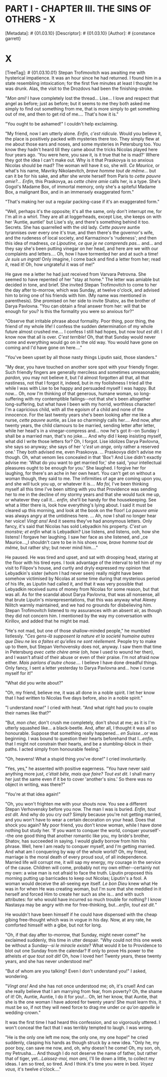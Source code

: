 # PART I - CHAPTER III. THE SINS OF OTHERS - X
[Metadata]: # {01.03.10}
[Descriptor]: # {01.03.10}
[Author]: # {constance garrett}
# X
[TreeTag]: # {01.03.10.01}
Stepan Trofimovitch was awaiting me with hysterical impatience. It was an hour
since he had returned. I found him in a state resembling intoxication; for the
first five minutes at least I thought he was drunk. Alas, the visit to the
Drozdovs had been the finishing-stroke.

"_Mon ami!_ I have completely lost the thread... Lise... I love and respect
that angel as before; just as before; but it seems to me they both asked me
simply to find out something from me, that is more simply to get something out
of me, and then to get rid of me.... That's how it is."

"You ought to be ashamed!" I couldn't help exclaiming.

"My friend, now I am utterly alone. _Enfin, c'est ridicule._  Would you believe
it, the place is positively packed with mysteries there too. They simply flew
at me about those ears and noses, and some mysteries in Petersburg too. You
know they hadn't heard till they came about the tricks Nicolas played here four
years ago. 'You were here, you saw it, is it true that he is mad?' Where they
got the idea I can't make out. Why is it that Praskovya is so anxious Nicolas
should be mad? The woman will have it so, she will. _Ce Maurice,_ or what's his
name, Mavriky Nikolaevitch, _brave homme tout de même..._ but can it be for his
sake, and after she wrote herself from Paris to _cette pauvre amie?... Enfin,_
this Praskovya, as _cette chère amie_ calls her, is a type. She's Gogol's
Madame Box, of immortal memory, only she's a spiteful Madame Box, a malignant
Box, and in an immensely exaggerated form."

"That's making her out a regular packing-case if it's an exaggerated form."

"Well, perhaps it's the opposite; it's all the same, only don't interrupt me,
for I'm all in a whirl. They are all at loggerheads, except Lise, she keeps on
with her 'Auntie, auntie!' but Lise's sly, and there's something behind it too.
Secrets. She has quarrelled with the old lady. _Cette pauvre_ auntie tyrannises
over every one it's true, and then there's the governor's wife, and the
rudeness of local society, and Karmazinov's 'rudeness'; and then this idea of
madness, _ce Lipoutine, ce que je ne comprends pas..._ and... and they say
she's been putting vinegar on her head, and here are we with our complaints and
letters.... Oh, how I have tormented her and at such a time! _Je suis un
ingrat!_ Only imagine, I come back and find a letter from her; read it, read
it! Oh, how ungrateful it was of me!"

He gave me a letter he had just received from Varvara Petrovna. She seemed to
have repented of her "stay at home." The letter was amiable but decided in
tone, and brief. She invited Stepan Trofimovitch to come to her the day after
to-morrow, which was Sunday, at twelve o'clock, and advised him to bring one of
his friends with him. (My name was mentioned in parenthesis). She promised on
her side to invite Shatov, as the brother of Darya Pavlovna. "You can obtain a
final answer from her: will that be enough for you? Is this the formality you
were so anxious for?"

"Observe that irritable phrase about formality. Poor thing, poor thing, the
friend of my whole life! I confess the sudden determination of my whole future
almost crushed me.... I confess I still had hopes, but now _tout est dit._ I
know now that all is over. _C'est terrible!_ Oh, that that Sunday would never
come and everything would go on in the old way. You would have gone on coming
and I'd have gone on here...."

"You've been upset by all those nasty things Liputin said, those slanders."

"My dear, you have touched on another sore spot with your friendly finger. Such
friendly fingers are generally merciless and sometimes unreasonable; _pardon,_
you may not believe it, but I'd almost forgotten all that, all that nastiness,
not that I forgot it, indeed, but in my foolishness I tried all the while I was
with Lise to be happy and persuaded myself I was happy. But now... Oh, now I'm
thinking of that generous, humane woman, so long-suffering with my contemptible
failings--not that she's been altogether long-suffering, but what have I been
with my horrid, worthless character! I'm a capricious child, with all the
egoism of a child and none of the innocence. For the last twenty years she's
been looking after me like a nurse, _cette pauvre_ auntie, as Lise so
charmingly calls her.... And now, after twenty years, the child clamours to be
married, sending letter after letter, while her head's in a vinegar-compress
and... now he's got it--on Sunday I shall be a married man, that's no joke....
And why did I keep insisting myself, what did I write those letters for? Oh, I
forgot. Lise idolizes Darya Pavlovna, she says so anyway; she says of her
'_c'est un ange,_ only rather a reserved one.' They both advised me, even
Praskovya. ... Praskovya didn't advise me though. Oh, what venom lies concealed
in that 'Box'! And Lise didn't exactly advise me: 'What do you want to get
married for,' she said, 'your intellectual pleasures ought to be enough for
you.' She laughed. I forgive her for laughing, for there's an ache in her own
heart. You can't get on without a woman though, they said to me. The
infirmities of age are coming upon you, and she will tuck you up, or whatever
it is.... _Ma foi,_ I've been thinking myself all this time I've been sitting
with you that Providence was sending her to me in the decline of my stormy
years and that she would tuck me up, or whatever they call it... _enfin,_
she'll be handy for the housekeeping. See what a litter there is, look how
everything's lying about. I said it must be cleared up this morning, and look
at the book on the floor! _La pauvre amie_ was always angry at the untidiness
here. ... Ah, now I shall no longer hear her voice! _Vingt ans!_ And it seems
they've had anonymous letters. Only fancy, it's said that Nicolas has sold
Lebyadkin his property. _C'est un monstre; et enfin_ what is Lebyadkin? Lise
listens, and listens, ooh, how she listens! I forgave her laughing. I saw her
face as she listened, and _ce Maurice..._I shouldn't care to be in his shoes
now, _brave homme tout de même,_ but rather shy; but never mind him...."

He paused. He was tired and upset, and sat with drooping head, staring at the
floor with his tired eyes. I took advantage of the interval to tell him of my
visit to Filipov's house, and curtly and dryly expressed my opinion that
Lebyadkin's sister (whom I had never seen) really might have been somehow
victimised by Nicolas at some time during that mysterious period of his life,
as Liputin had called it, and that it was very possible that Lebyadkin received
sums of money from Nicolas for some reason, but that was all. As for the
scandal about Darya Pavlovna, that was all nonsense, all that brute Liputin's
misrepresentations, that this was anyway what Alexey Nilitch warmly maintained,
and we had no grounds for disbelieving him. Stepan Trofimovitch listened to my
assurances with an absent air, as though they did not concern him. I mentioned
by the way my conversation with Kirillov, and added that he might be mad.

"He's not mad, but one of those shallow-minded people," he mumbled listlessly.
"_Ces gens-là supposent la nature et la societé humaine autres que Dieu ne les
a faites et qu'elles ne sont réellement._ People try to make up to them, but
Stepan Verhovensky does not, anyway. I saw them that time in Petersburg _avec
cette chère amie_ (oh, how I used to wound her then), and I wasn't afraid of
their abuse or even of their praise. I'm not afraid now either. _Mais parlons
d'autre chose...._ I believe I have done dreadful things. Only fancy, I sent a
letter yesterday to Darya Pavlovna and... how I curse myself for it!"

"What did you write about?"

"Oh, my friend, believe me, it was all done in a noble spirit. I let her know
that I had written to Nicolas five days before, also in a noble spirit."

"I understand now!" I cried with heat. "And what right had you to couple their
names like that?"

"But, _mon cher,_ don't crush me completely, don't shout at me; as it is I'm
utterly squashed like... a black-beetle. And, after all, I thought it was all
so honourable. Suppose that something really happened... _en Suisse_...or was
beginning. I was bound to question their hearts beforehand that I..._enfin,_
that I might not constrain their hearts, and be a stumbling-block in their
paths. I acted simply from honourable feeling."

"Oh, heavens! What a stupid thing you've done!" I cried involuntarily.

"Yes, yes," he assented with positive eagerness. "You have never said anything
more just, _c'était bête, mais que faire? Tout est dit._ I shall marry her just
the same even if it be to cover 'another's sins.' So there was no object in
writing, was there?"

"You're at that idea again!"

"Oh, you won't frighten me with your shouts now. You see a different Stepan
Verhovensky before you now. The man I was is buried. _Enfin, tout est dit._ And
why do you cry out? Simply because you're not getting married, and you won't
have to wear a certain decoration on your head. Does that shock you again? My
poor friend, you don't know woman, while I have done nothing but study her. 'If
you want to conquer the world, conquer yourself'--the one good thing that
another romantic like you, my bride's brother, Shatov, has succeeded in saying.
I would gladly borrow from him his phrase. Well, here I am ready to conquer
myself, and I'm getting married. And what am I conquering by way of the whole
world? Oh, my friend, marriage is the moral death of every proud soul, of all
independence. Married life will corrupt me, it will sap my energy, my courage
in the service of the cause. Children will come, probably not my own
either--certainly not my own: a wise man is not afraid to face the truth.
Liputin proposed this morning putting up barricades to keep out Nicolas;
Liputin's a fool. A woman would deceive the all-seeing eye itself. _Le bon
Dieu_ knew what He was in for when He was creating woman, but I'm sure that she
meddled in it herself and forced Him to create her such as she is... and with
such attributes: for who would have incurred so much trouble for nothing? I
know Nastasya may be angry with me for free-thinking, but..._enfin, tout est
dit._"

He wouldn't have been himself if he could have dispensed with the cheap gibing
free-thought which was in vogue in his day. Now, at any rate, he comforted
himself with a gibe, but not for long.

"Oh, if that day after to-morrow, that Sunday, might never come!" he exclaimed
suddenly, this time in utter despair. "Why could not this one week be without a
Sunday--_si le miracle existe_? What would it be to Providence to blot out one
Sunday from the calendar? If only to prove His power to the atheists _et que
tout soit dit!_ Oh, how I loved her! Twenty years, these twenty years, and she
has never understood me!"

"But of whom are you talking? Even I don't understand you!" I asked, wondering.

"_Vingt ans!_ And she has not once understood me; oh, it's cruel! And can she
really believe that I am marrying from fear, from poverty? Oh, the shame of it!
Oh, Auntie, Auntie, I do it for you!... Oh, let her know, that Auntie, that she
is the one woman I have adored for twenty years! She must learn this, it must
be so, if not they will need force to drag me under _ce qu'on appelle le_
wedding-crown."

It was the first time I had heard this confession, and so vigorously uttered. I
won't conceal the fact that I was terribly tempted to laugh. I was wrong.

"He is the only one left me now, the only one, my one hope!" he cried suddenly,
clasping his hands as though struck by a new idea. "Only he, my poor boy, can
save me now, and, oh, why doesn't he come! Oh, my son, oh, my Petrusha.... And
though I do not deserve the name of father, but rather that of tiger,
yet..._Laissez-moi, mon ami,_ I'll lie down a little, to collect my ideas. I am
so tired, so tired. And I think it's time you were in bed. _Voyez vous,_ it's
twelve o'clock...."

